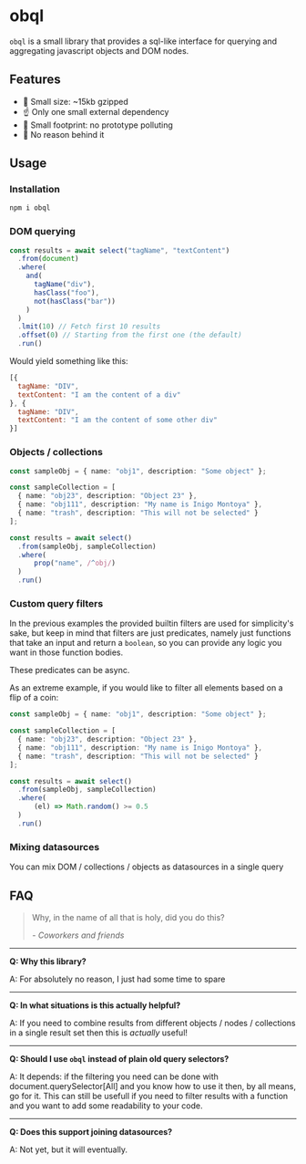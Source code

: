 # obql

`obql` is a small library that provides a sql-like interface for querying and aggregating javascript objects and DOM nodes.

## Features

- 🤏 Small size: ~15kb gzipped
- ☝️ Only one small external dependency
- 👣 Small footprint: no prototype polluting
- 🤷 No reason behind it

## Usage

### Installation

```sh
npm i obql
```

### DOM querying

```typescript
const results = await select("tagName", "textContent")
  .from(document)
  .where(
    and(
      tagName("div"),
      hasClass("foo"),
      not(hasClass("bar"))
    )
  )
  .lmit(10) // Fetch first 10 results
  .offset(0) // Starting from the first one (the default)
  .run()
```

Would yield something like this:

```javascript
[{
  tagName: "DIV",
  textContent: "I am the content of a div"
}, {
  tagName: "DIV",
  textContent: "I am the content of some other div"
}]
```

### Objects / collections

```typescript
const sampleObj = { name: "obj1", description: "Some object" };

const sampleCollection = [
  { name: "obj23", description: "Object 23" },
  { name: "obj111", description: "My name is Inigo Montoya" },
  { name: "trash", description: "This will not be selected" }
];

const results = await select()
  .from(sampleObj, sampleCollection)
  .where(
      prop("name", /^obj/)
  )
  .run()
```

### Custom query filters

In the previous examples the provided builtin filters are used for simplicity's sake, but keep in mind that filters are just predicates, namely just functions that take an input and return a `boolean`, so you can provide any logic you want in those function bodies.

These predicates can be async.

As an extreme example, if you would like to filter all elements based on a flip of a coin:

```typescript
const sampleObj = { name: "obj1", description: "Some object" };

const sampleCollection = [
  { name: "obj23", description: "Object 23" },
  { name: "obj111", description: "My name is Inigo Montoya" },
  { name: "trash", description: "This will not be selected" }
];

const results = await select()
  .from(sampleObj, sampleCollection)
  .where(
      (el) => Math.random() >= 0.5
  )
  .run()
```

### Mixing datasources

You can mix DOM / collections / objects as datasources in a single query

## FAQ

> Why, in the name of all that is holy, did you do this?
>
> *- Coworkers and friends*

---

**Q: Why this library?**

A: For absolutely no reason, I just had some time to spare

---

**Q: In what situations is this actually helpful?**

A: If you need to combine results from different objects / nodes / collections in a single result set then this is *actually* useful!

---

**Q: Should I use `obql` instead of plain old query selectors?**

A: It depends: if the filtering you need can be done with document.querySelector[All] and you know how to use it then, by all means, go for it. This can still be usefull if you need to filter results with a function and you want to add some readability to your code.

---

**Q: Does this support joining datasources?**

A: Not yet, but it will eventually.
